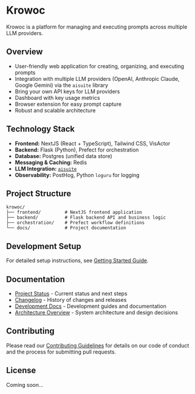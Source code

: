 # Krowoc

Krowoc is a platform for managing and executing prompts across multiple LLM providers.

## Overview

- User-friendly web application for creating, organizing, and executing prompts
- Integration with multiple LLM providers (OpenAI, Anthropic Claude, Google Gemini) via the `aisuite` library
- Bring your own API keys for LLM providers
- Dashboard with key usage metrics
- Browser extension for easy prompt capture
- Robust and scalable architecture

## Technology Stack

- **Frontend:** NextJS (React + TypeScript), Tailwind CSS, VisActor
- **Backend:** Flask (Python), Prefect for orchestration
- **Database:** Postgres (unified data store)
- **Messaging & Caching:** Redis
- **LLM Integration:** [`aisuite`](https://github.com/andrewyng/aisuite)
- **Observability:** PostHog, Python `loguru` for logging

## Project Structure

```
krowoc/
├── frontend/         # NextJS frontend application
├── backend/          # Flask backend API and business logic
├── orchestration/    # Prefect workflow definitions
└── docs/             # Project documentation
```

## Development Setup

For detailed setup instructions, see [Getting Started Guide](docs/development/getting-started.md).

## Documentation

- [Project Status](PROJECT_STATUS.md) - Current status and next steps
- [Changelog](CHANGELOG.md) - History of changes and releases
- [Development Docs](docs/development/) - Development guides and documentation
- [Architecture Overview](docs/architecture/overview.md) - System architecture and design decisions

## Contributing

Please read our [Contributing Guidelines](CONTRIBUTING.md) for details on our code of conduct and the process for submitting pull requests.

## License

Coming soon... 